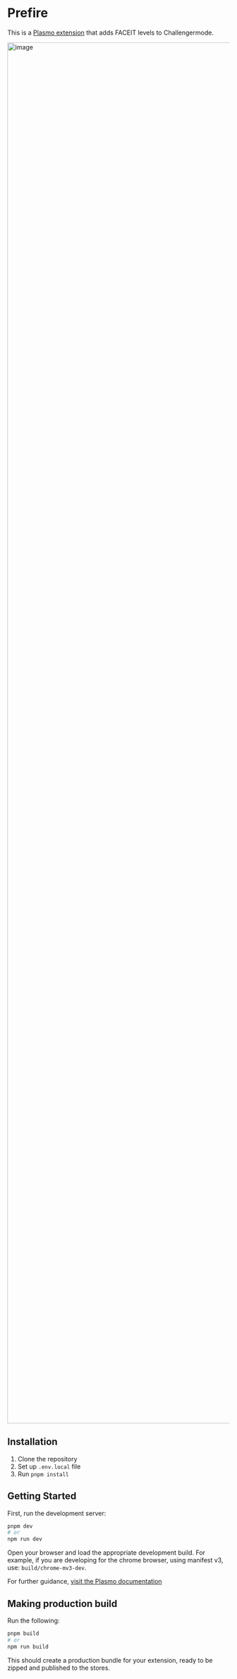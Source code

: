 # Prefire

This is a [Plasmo extension](https://docs.plasmo.com/) that adds FACEIT levels to Challengermode.

<img width="5088" height="3128" alt="image" src="https://github.com/user-attachments/assets/d9163cb0-1f0f-4daf-a254-55a91151f3d3" />


## Installation

1. Clone the repository
2. Set up `.env.local` file
3. Run `pnpm install`

## Getting Started

First, run the development server:

```bash
pnpm dev
# or
npm run dev
```

Open your browser and load the appropriate development build. For example, if you are developing for the chrome browser, using manifest v3, use: `build/chrome-mv3-dev`.

For further guidance, [visit the Plasmo documentation](https://docs.plasmo.com/)

## Making production build

Run the following:

```bash
pnpm build
# or
npm run build
```

This should create a production bundle for your extension, ready to be zipped and published to the stores.

